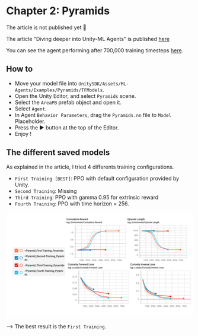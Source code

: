 # Chapter 2: Pyramids

The article is not published yet 🚧

The article "Diving deeper into Unity-ML Agents" is published [here](https://towardsdatascience.com/diving-deeper-into-unity-ml-agents-e1667f869dc3)

You can see the agent performing after 700,000 training timesteps [here](https://www.youtube.com/watch?v=Ab2fHTMGf50).

## How to

- Move your model file into `UnitySDK/Assets/ML-Agents/Examples/Pyramids/TFModels`.
- Open the Unity Editor, and select `Pyramids` scene.
- Select the `AreaPB` prefab object and open it.
- Select `Agent`.
- In Agent `Behavior Parameters`, drag the `Pyramids.nn` file to `Model` Placeholder.
- Press the ▶️ button at the top of the Editor.
- Enjoy !

## The different saved models

As explained in the article, I tried 4 differents training configurations.

- `First Training [BEST]`: PPO with default configuration provided by Unity.
- `Second Training`: Missing 
- `Third Training`: PPO with gamma 0.95 for extrinsic reward 
- `Fourth Training`: PPO with time horizon = 256.  

<img src="./assets/pyramids_tensorboard.png" alt="Pyramids Tensorboard"/>

--> The best result is the `First Training`.

